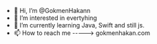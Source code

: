 - 👋 Hi, I’m @GokmenHakann
- 👀 I’m interested in evertyhing 
- 🌱 I’m currently learning Java, Swift and still js.
- 📫 How to reach me -----> gokmenhakan.com
